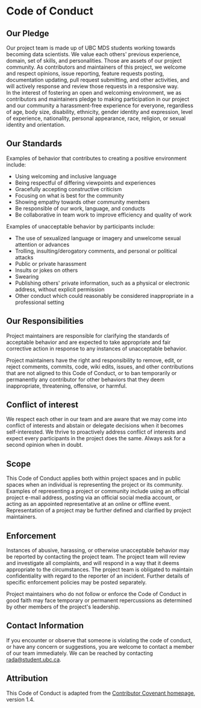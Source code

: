 # Code of Conduct

## Our Pledge

Our project team is made up of UBC MDS students working towards becoming data scientists. We value each others' previous experience, domain, set of skills, and personalities. Those are assets of our project community. As contributors and maintainers of this project, we welcome and respect opinions, issue reporting, feature requests posting, documentation updating, pull request submitting, and other activities, and will actively response and review those requests in a responsive way.  
In the interest of fostering an open and welcoming environment, we as contributors and maintainers pledge to making participation in our project and our community a harassment-free experience for everyone, regardless of age, body size, disability, ethnicity, gender identity and expression, level of experience, nationality, personal appearance, race, religion, or sexual identity and orientation.

## Our Standards

Examples of behavior that contributes to creating a positive environment include:

* Using welcoming and inclusive language
* Being respectful of differing viewpoints and experiences
* Gracefully accepting constructive criticism
* Focusing on what is best for the community
* Showing empathy towards other community members
* Be responsible of our work, language, and conducts
* Be collaborative in team work to improve efficiency and quality of work

Examples of unacceptable behavior by participants include:

* The use of sexualized language or imagery and unwelcome sexual attention or advances
* Trolling, insulting/derogatory comments, and personal or political attacks
* Public or private harassment
* Insults or jokes on others
* Swearing
* Publishing others' private information, such as a physical or electronic address, without explicit permission
* Other conduct which could reasonably be considered inappropriate in a professional setting

## Our Responsibilities

Project maintainers are responsible for clarifying the standards of acceptable behavior and are expected to take appropriate and fair corrective action in response to any instances of unacceptable behavior.

Project maintainers have the right and responsibility to remove, edit, or reject comments, commits, code, wiki edits, issues, and other contributions that are not aligned to this Code of Conduct, or to ban temporarily or permanently any contributor for other behaviors that they deem inappropriate, threatening, offensive, or harmful.

## Conflict of interest

We respect each other in our team and are aware that we may come into conflict of interests and abstain or delegate decisions when it becomes self-interested. We thrive to proactively address conflict of interests and expect every participants in the project does the same. Always ask for a second opinion when in doubt.

## Scope

This Code of Conduct applies both within project spaces and in public spaces when an individual is representing the project or its community. Examples of representing a project or community include using an official project e-mail address, posting via an official social media account, or acting as an appointed representative at an online or offline event. Representation of a project may be further defined and clarified by project maintainers.

## Enforcement

Instances of abusive, harassing, or otherwise unacceptable behavior may be reported by contacting the project team. The project team will review and investigate all complaints, and will respond in a way that it deems appropriate to the circumstances. The project team is obligated to maintain confidentiality with regard to the reporter of an incident. Further details of specific enforcement policies may be posted separately.

Project maintainers who do not follow or enforce the Code of Conduct in good faith may face temporary or permanent repercussions as determined by other members of the project's leadership.

## Contact Information

If you encounter or observe that someone is violating the code of conduct, or have any concern or suggestions, you are welcome to contact a member of our team immediately. We can be reached by contacting rada@student.ubc.ca.

## Attribution

This Code of Conduct is adapted from the [Contributor Covenant homepage](http://contributor-covenant.org/version/1/4), version 1.4.
